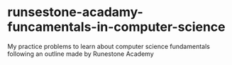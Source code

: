 # runsestone-acadamy-funcamentals-in-computer-science
My practice problems to learn about computer science fundamentals following an outline made by Runestone Academy

